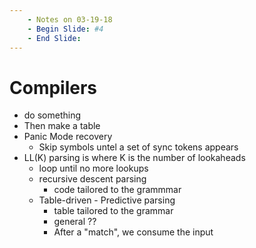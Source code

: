 ```yaml
---
    - Notes on 03-19-18
    - Begin Slide: #4
    - End Slide:
---
```

# Compilers

*  do something
*  Then make a table
*  Panic Mode recovery
    *  Skip symbols untel a set of sync tokens appears
*  LL(K) parsing is where K is the number of lookaheads
    *  loop until no more lookups
    *  recursive descent parsing
        *  code tailored to the grammmar
    * Table-driven - Predictive parsing
        * table tailored to the grammar
        * general ??
        * After a "match", we consume the input
